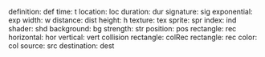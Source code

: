 definition: def
time: t
location: loc
duration: dur
signature: sig
exponential: exp
width: w
distance: dist
height: h
texture: tex
sprite: spr
index: ind
shader: shd
background: bg
strength: str
position: pos
rectangle: rec
horizontal: hor
vertical: vert
collision rectangle: colRec
rectangle: rec
color: col
source: src
destination: dest
